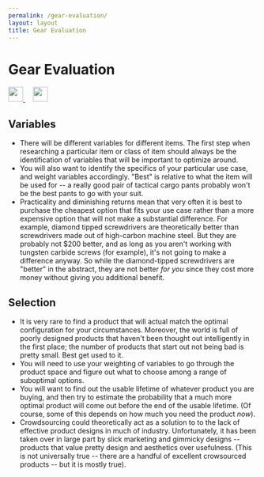 ```yaml
---
permalink: /gear-evaluation/
layout: layout
title: Gear Evaluation
---
```


<div class="center">

   <h1>Gear Evaluation</h1>
   
   <a href="https://github.com/StevenTammen/steventammen.github.io/edit/master/pages/gear-evaluation.md" target="_blank">
     <img src="https://steventammen.github.io/assets/images/GitHub.png" height="30" width="30">
   </a> &nbsp; &nbsp;
   
   <a href="http://prose.io/#StevenTammen/steventammen.github.io/edit/master/pages/gear-evaluation.md" target="_blank">
     <img src="https://steventammen.github.io/assets/images/Prose.png" height="30" width="30">
   </a>
   
</div>


## Variables

- There will be different variables for different items. The first step when researching a particular item or class of item should always be the identification of variables that will be important to optimize around.
- You will also want to identify the specifics of your particular use case, and weight variables accordingly. "Best" is relative to what the item will be used for -- a really good pair of tactical cargo pants probably won't be the best pants to go with your suit.
- Practicality and diminishing returns mean that very often it is best to purchase the cheapest option that fits your use case rather than a more expensive option that will not make a substantial difference. For example, diamond tipped screwdrivers are theoretically better than screwdrivers made out of high-carbon machine steel. But they are probably not $200 better, and as long as you aren't working with tungsten carbide screws (for example), it's not going to make a difference anyway. So while the diamond-tipped screwdrivers are "better" in the abstract, they are not better *for you* since they cost more money without giving you additional benefit.

## Selection

- It is very rare to find a product that will actual match the optimal configuration for your circumstances. Moreover, the world is full of poorly designed products that haven't been thought out intelligently in the first place; the number of products that start out not being bad is pretty small. Best get used to it.
- You will need to use your weighting of variables to go through the product space and figure out what to choose among a range of suboptimal options.
- You will want to find out the usable lifetime of whatever product you are buying, and then try to estimate the probability that a much more optimal product will come out before the end of the usable lifetime. (Of course, some of this depends on how much you need the product *now*).
- Crowdsourcing could theoretically act as a solution to to the lack of effective product designs in much of industry. Unfortunately, it has been taken over in large part by slick marketing and gimmicky designs -- products that value pretty design and aesthetics over usefulness. (This is not universally true -- there are a handful of excellent crowsourced products -- but it is mostly true).

